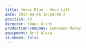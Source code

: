 ```yaml
---
title: Jonas Blue - Vevo Lift
date: 2017-04-06 18:54:00 Z
position: 43
director: Shaun Grant
production-company: Lemonade Money
equipment: Arri Alexa
is-shown: false
---
```



